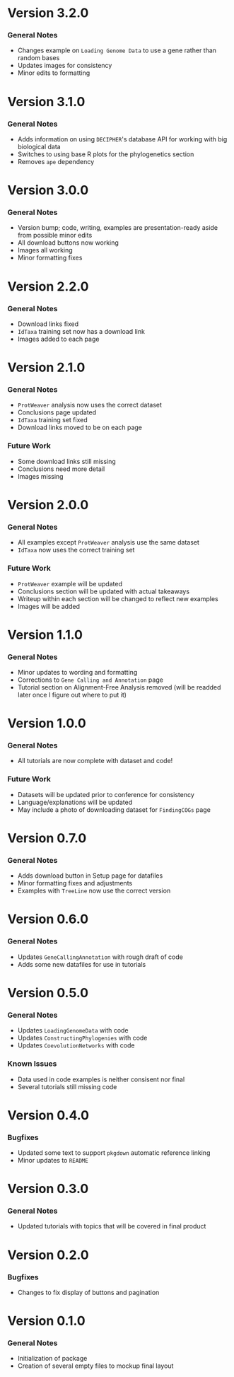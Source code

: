# Version 3.2.0
### General Notes
* Changes example on `Loading Genome Data` to use a gene rather than random bases
* Updates images for consistency
* Minor edits to formatting

# Version 3.1.0
### General Notes
* Adds information on using `DECIPHER`'s database API for working with big biological data
* Switches to using base R plots for the phylogenetics section
* Removes `ape` dependency

# Version 3.0.0
### General Notes
* Version bump; code, writing, examples are presentation-ready aside from possible minor edits
* All download buttons now working
* Images all working
* Minor formatting fixes

# Version 2.2.0
### General Notes
* Download links fixed
* `IdTaxa` training set now has a download link
* Images added to each page 

# Version 2.1.0
### General Notes
* `ProtWeaver` analysis now uses the correct dataset
* Conclusions page updated
* `IdTaxa` training set fixed
* Download links moved to be on each page

### Future Work
* Some download links still missing
* Conclusions need more detail
* Images missing

# Version 2.0.0
### General Notes
* All examples except `ProtWeaver` analysis use the same dataset
* `IdTaxa` now uses the correct training set

### Future Work
* `ProtWeaver` example will be updated
* Conclusions section will be updated with actual takeaways
* Writeup within each section will be changed to reflect new examples
* Images will be added

# Version 1.1.0
### General Notes
* Minor updates to wording and formatting
* Corrections to `Gene Calling and Annotation` page
* Tutorial section on Alignment-Free Analysis removed (will be readded later once I figure out where to put it)

# Version 1.0.0
### General Notes
* All tutorials are now complete with dataset and code!

### Future Work
* Datasets will be updated prior to conference for consistency
* Language/explanations will be updated
* May include a photo of downloading dataset for `FindingCOGs` page


# Version 0.7.0

### General Notes
* Adds download button in Setup page for datafiles
* Minor formatting fixes and adjustments
* Examples with `TreeLine` now use the correct version

# Version 0.6.0

### General Notes
* Updates `GeneCallingAnnotation` with rough draft of code
* Adds some new datafiles for use in tutorials

# Version 0.5.0

### General Notes
* Updates `LoadingGenomeData` with code
* Updates `ConstructingPhylogenies` with code
* Updates `CoevolutionNetworks` with code

### Known Issues
* Data used in code examples is neither consisent nor final
* Several tutorials still missing code

# Version 0.4.0

### Bugfixes
* Updated some text to support `pkgdown` automatic reference linking
* Minor updates to `README`

# Version 0.3.0

### General Notes
* Updated tutorials with topics that will be covered in final product

# Version 0.2.0

### Bugfixes
* Changes to fix display of buttons and pagination

# Version 0.1.0

### General Notes

* Initialization of package
* Creation of several empty files to mockup final layout
